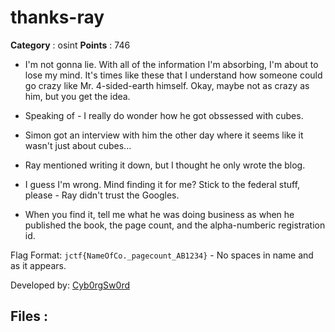 # thanks-ray

**Category** : osint
**Points** : 746

* I'm not gonna lie. With all of the information I'm absorbing, I'm about to lose my mind. It's times like these that I understand how someone could go crazy like Mr. 4-sided-earth himself. Okay, maybe not as crazy as him, but you get the idea.
* Speaking of - I really do wonder how he got obssessed with cubes. 
* Simon got an interview with him the other day where it seems like it wasn't just about cubes... 
* Ray mentioned writing it down, but I thought he only wrote the blog.
* I guess I'm wrong. Mind finding it for me? Stick to the federal stuff, please - Ray didn't trust the Googles.
* When you find it, tell me  what he was doing business as when he published the book, the page count, and the alpha-numberic registration id.

Flag Format: `jctf{NameOfCo._pagecount_AB1234}` - No spaces in name and as it appears.

Developed by:	 [Cyb0rgSw0rd](https://github.com/alfredsimpson)

## Files : 

